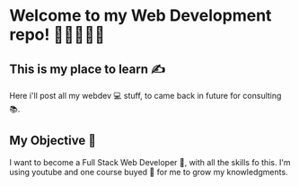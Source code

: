 # Welcome to my Web Development repo! 🧑🏻👏🏻🤖
## This is my place to learn ✍️

Here i'll post all my webdev 💻 stuff, to came back in future for consulting 📚.

## My Objective 🎯

I want to become a Full Stack Web Developer 📌, with all the skills fo this. I'm using youtube and one course buyed 💸 for me to grow my knowledgments.
